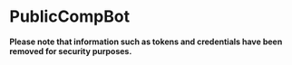 # PublicCompBot

**Please note that information such as tokens and credentials have been removed for security purposes.**
